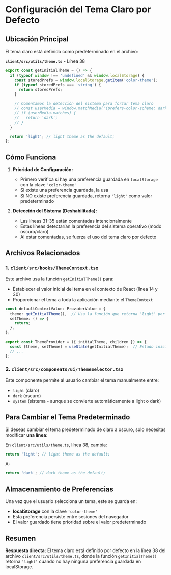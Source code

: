 # Configuración del Tema Claro por Defecto

## Ubicación Principal

El tema claro está definido como predeterminado en el archivo:

**`client/src/utils/theme.ts`** - Línea 38

```typescript
export const getInitialTheme = () => {
  if (typeof window !== 'undefined' && window.localStorage) {
    const storedPrefs = window.localStorage.getItem('color-theme');
    if (typeof storedPrefs === 'string') {
      return storedPrefs;
    }

    // Comentamos la detección del sistema para forzar tema claro
    // const userMedia = window.matchMedia('(prefers-color-scheme: dark)');
    // if (userMedia.matches) {
    //   return 'dark';
    // }
  }

  return 'light'; // light theme as the default;
};
```

## Cómo Funciona

1. **Prioridad de Configuración:**
   - Primero verifica si hay una preferencia guardada en `localStorage` con la clave `'color-theme'`
   - Si existe una preferencia guardada, la usa
   - Si NO existe preferencia guardada, retorna `'light'` como valor predeterminado

2. **Detección del Sistema (Deshabilitada):**
   - Las líneas 31-35 están comentadas intencionalmente
   - Estas líneas detectarían la preferencia del sistema operativo (modo oscuro/claro)
   - Al estar comentadas, se fuerza el uso del tema claro por defecto

## Archivos Relacionados

### 1. `client/src/hooks/ThemeContext.tsx`
Este archivo usa la función `getInitialTheme()` para:
- Establecer el valor inicial del tema en el contexto de React (línea 14 y 30)
- Proporcionar el tema a toda la aplicación mediante el `ThemeContext`

```typescript
const defaultContextValue: ProviderValue = {
  theme: getInitialTheme(),  // Usa la función que retorna 'light' por defecto
  setTheme: () => {
    return;
  },
};

export const ThemeProvider = ({ initialTheme, children }) => {
  const [theme, setTheme] = useState(getInitialTheme);  // Estado inicial
  // ...
};
```

### 2. `client/src/components/ui/ThemeSelector.tsx`
Este componente permite al usuario cambiar el tema manualmente entre:
- `light` (claro)
- `dark` (oscuro)
- `system` (sistema - aunque se convierte automáticamente a light o dark)

## Para Cambiar el Tema Predeterminado

Si deseas cambiar el tema predeterminado de claro a oscuro, solo necesitas modificar **una línea**:

En `client/src/utils/theme.ts`, línea 38, cambia:
```typescript
return 'light'; // light theme as the default;
```

A:
```typescript
return 'dark'; // dark theme as the default;
```

## Almacenamiento de Preferencias

Una vez que el usuario selecciona un tema, este se guarda en:
- **localStorage** con la clave `'color-theme'`
- Esta preferencia persiste entre sesiones del navegador
- El valor guardado tiene prioridad sobre el valor predeterminado

## Resumen

**Respuesta directa:** El tema claro está definido por defecto en la línea 38 del archivo `client/src/utils/theme.ts`, donde la función `getInitialTheme()` retorna `'light'` cuando no hay ninguna preferencia guardada en localStorage.

